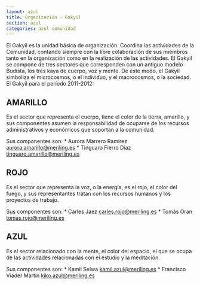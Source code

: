 ```yaml
---
layout: azul
title: 0rganización - Gakyil
section: azul
categories: azul comunidad
---
```

El Gakyil es la unidad básica de organización.
Coordina las actividades de la Comunidad, contando siempre con la libre colaboración de sus miembros tanto en la organización como en la realización de las actividades.
El Gakyil se compone de tres sectores que corresponden con un antiguo modelo Budista, los tres kaya de cuerpo, voz y mente. De este modo, el Gakyil simboliza el microcosmos, o el individuo, y el macrocosmos, o la sociedad.
El Gakyil para el período 2011-2012:
 
AMARILLO
--------
Es el sector que representa el cuerpo, tiene el color de la tierra, amarillo, y sus componentes asumen la responsabilidad de ocuparse de los recursos administrativos y económicos que soportan a la comunidad.

Sus componentes son:
    * Aurora Marrero Ramírez aurora.amarillo@meriling.es
    * Tinguaro Fierro Díaz tinguaro.amarillo@meriling.es     
                             
ROJO
----                                   
Es el sector que representa la voz, o la energía, es el rojo, el color del fuego, y sus representantes tratan con los recursos humanos y los proyectos de trabajo. 
 
Sus componentes son:
    * Carles Jaez carles.rojo@meriling.es
    * Tomás Oran tomas.rojo@meriling.es
                      
AZUL
----
Es el sector relacionado con la mente, el color del espacio, el que se ocupa de las actividades relacionadas con el estudio y la meditación.
 
Sus componentes son:
    * Kamil Selwa kamil.azul@meriling.es 
    * Francisco Viader Martin kiko.azul@meriling.es 

                           

 
